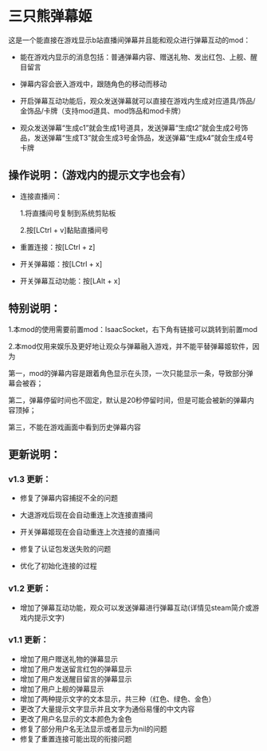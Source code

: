 # 三只熊弹幕姬

这是一个能直接在游戏显示b站直播间弹幕并且能和观众进行弹幕互动的mod：

- 能在游戏内显示的消息包括：普通弹幕内容、赠送礼物、发出红包、上舰、醒目留言

- 弹幕内容会嵌入游戏中，跟随角色的移动而移动

- 开启弹幕互动功能后，观众发送弹幕就可以直接在游戏内生成对应道具/饰品/金饰品/卡牌（支持mod道具、mod饰品和mod卡牌）

- 观众发送弹幕“生成c1”就会生成1号道具，发送弹幕“生成t2”就会生成2号饰品，发送弹幕“生成T3”就会生成3号金饰品，发送弹幕“生成k4”就会生成4号卡牌

## 操作说明：（游戏内的提示文字也会有）

- 连接直播间：

    1.将直播间号复制到系统剪贴板

    2.按[LCtrl + v]黏贴直播间号

- 重置连接：按[LCtrl + z]

- 开关弹幕姬：按[LCtrl + x]

- 开关弹幕互动功能：按[LAlt + x]

## 特别说明：

1.本mod的使用需要前置mod：IsaacSocket，右下角有链接可以跳转到前置mod

2.本mod仅用来娱乐及更好地让观众与弹幕融入游戏，并不能平替弹幕姬软件，因为

第一，mod的弹幕内容是跟着角色显示在头顶，一次只能显示一条，导致部分弹幕会被吞；

第二，弹幕停留时间也不固定，默认是20秒停留时间，但是可能会被新的弹幕内容顶掉；

第三，不能在游戏画面中看到历史弹幕内容


## 更新说明：

### v1.3 更新：

- 修复了弹幕内容捕捉不全的问题

- 大退游戏后现在会自动重连上次连接直播间

- 开关弹幕姬现在会自动重连上次连接的直播间

- 修复了认证包发送失败的问题

- 优化了初始化连接的过程

### v1.2 更新：

- 增加了弹幕互动功能，观众可以发送弹幕进行弹幕互动(详情见steam简介或游戏内提示文字)

### v1.1 更新：

- 增加了用户赠送礼物的弹幕显示
- 增加了用户发送留言红包的弹幕显示
- 增加了用户发送醒目留言的弹幕显示
- 增加了用户上舰的弹幕显示
- 增加了两种提示文字的文本显示，共三种（红色、绿色、金色）
- 更改了大量提示文字显示并且文字为通俗易懂的中文内容
- 更改了用户名显示的文本颜色为金色
- 修复了部分用户名无法显示或者显示为nil的问题
- 修复了重置连接可能出现的衔接问题